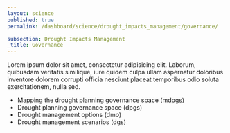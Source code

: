 ```yaml
---
layout: science
published: true
permalink: /dashboard/science/drought_impacts_management/governance/

subsection: Drought Impacts Management
_title: Governance
---
```


Lorem ipsum dolor sit amet, consectetur adipisicing elit. Laborum, quibusdam veritatis similique, iure quidem culpa ullam aspernatur doloribus inventore dolorem corrupti officia nesciunt placeat temporibus odio soluta exercitationem, nulla sed.

* Mapping the drought planning governance space (mdpgs)
* Drought planning governance space (dpgs)
* Drought management options (dmo)
* Drought management scenarios (dgs)